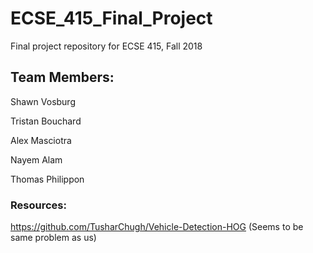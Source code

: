 # ECSE_415_Final_Project
Final project repository for ECSE 415, Fall 2018

## Team Members:
Shawn Vosburg

Tristan Bouchard

Alex Masciotra

Nayem Alam

Thomas Philippon

### Resources:  
https://github.com/TusharChugh/Vehicle-Detection-HOG (Seems to be same problem as us)